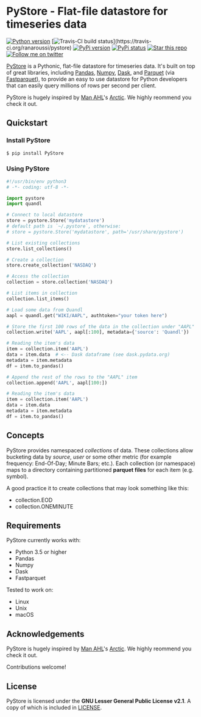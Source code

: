 # PyStore - Flat-file datastore for timeseries data

[![Python version](https://img.shields.io/pypi/pyversions/pystore.svg?maxAge=60)](https://pypi.python.org/pypi/pystore)
[![Travis-CI build status](https://img.shields.io/travis/ranaroussi/pystore/master.svg?)](https://travis-ci.org/ranaroussi/pystore)
[![PyPi version](https://img.shields.io/pypi/v/pystore.svg?maxAge=60)](https://pypi.python.org/pypi/pystore)
[![PyPi status](https://img.shields.io/pypi/status/pystore.svg?maxAge=60)](https://pypi.python.org/pypi/pystore)
[![Star this repo](https://img.shields.io/github/stars/ranaroussi/pystore.svg?style=social&label=Star&maxAge=60)](https://github.com/ranaroussi/pystore)
[![Follow me on twitter](https://img.shields.io/twitter/follow/aroussi.svg?style=social&label=Follow%20Me&maxAge=60)](https://twitter.com/aroussi)


[PyStore](https://github.com/ranaroussi/pystore) is a Pythonic, flat-file
datastore for timeseries data. It's built on top of great libraries,
including [Pandas](http://pandas.pydata.org/), [Numpy](http://numpy.pydata.org/),
[Dask](http://dask.pydata.org/), and [Parquet](http://parquet.apache.org)
(via [Fastparquet](https://github.com/dask/fastparquet)),
to provide an easy to use datastore for Python developers that can easily
query millions of rows per second per client.

PyStore is hugely inspired by [Man AHL](http://www.ahl.com/)'s
[Arctic](https://github.com/manahl/arctic). We highly reommend you check it out.


## Quickstart

### Install PyStore

``` bash
$ pip install PyStore
```

### Using PyStore

``` python
#!/usr/bin/env python3
# -*- coding: utf-8 -*-

import pystore
import quandl

# Connect to local datastore
store = pystore.Store('mydatastore')
# default path is `~/.pystore`, otherwise:
# store = pystore.Store('mydatastore', path='/usr/share/pystore')

# List existing collections
store.list_collections()

# Create a collection
store.create_collection('NASDAQ')

# Access the collection
collection = store.collection('NASDAQ')

# List items in collection
collection.list_items()

# Load some data from Quandl
aapl = quandl.get("WIKI/AAPL", authtoken="your token here")

# Store the first 100 rows of the data in the collection under "AAPL"
collection.write('AAPL', aapl[:100], metadata={'source': 'Quandl'})

# Reading the item's data
item = collection.item('AAPL')
data = item.data  # <-- Dask dataframe (see dask.pydata.org)
metadata = item.metadata
df = item.to_pandas()

# Append the rest of the rows to the "AAPL" item
collection.append('AAPL', aapl[100:])

# Reading the item's data
item = collection.item('AAPL')
data = item.data
metadata = item.metadata
df = item.to_pandas()

```


## Concepts

PyStore provides namespaced *collections* of data.
These collections allow bucketing data by *source*, *user* or some other metric
(for example frequency: End-Of-Day; Minute Bars; etc.). Each collection (or namespace)
maps to a directory containing partitioned **parquet files** for each item (e.g. symbol).

A good practice it to create collections that may look something like this:

* collection.EOD
* collection.ONEMINUTE


## Requirements

PyStore currently works with:

* Python 3.5 or higher
* Pandas
* Numpy
* Dask
* Fastparquet

Tested to work on:

* Linux
* Unix
* macOS



## Acknowledgements

PyStore is hugely inspired by [Man AHL](http://www.ahl.com/)'s [Arctic](https://github.com/manahl/arctic). We highly reommend you check it out.

Contributions welcome!


## License

PyStore is licensed under the **GNU Lesser General Public License v2.1**. A copy of which is included in [LICENSE](LICENSE).

